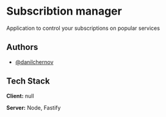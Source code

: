 
# Subscribtion manager

Application to control your subscriptions on popular services


## Authors

- [@danilchernov](https://www.github.com/danilchernov)


## Tech Stack

**Client:** null

**Server:** Node, Fastify


